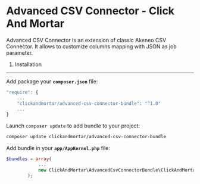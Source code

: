 Advanced CSV Connector - Click And Mortar
=============================

Advanced CSV Connector is an extension of classic Akeneo CSV Connector. It allows to customize columns mapping with JSON as job parameter.

1. Installation
----------------------

Add package your **`composer.json`** file:
```javascript
"require": {
    ...
    "clickandmortar/advanced-csv-connector-bundle": "^1.0"
    ...
}
```

Launch `composer update` to add bundle to your project:
```bash
composer update clickandmortar/advanced-csv-connector-bundle
```

Add bundle in your **`app/AppKernel.php`** file:
```php
$bundles = array(
            ...
            new ClickAndMortar\AdvancedCsvConnectorBundle\ClickAndMortarAdvancedCsvConnectorBundle(),
        );
```
